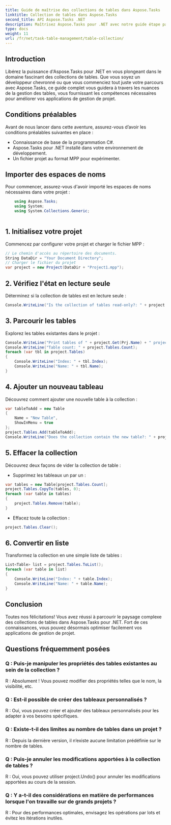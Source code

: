 ```yaml
---
title: Guide de maîtrise des collections de tables dans Aspose.Tasks
linktitle: Collection de tables dans Aspose.Tasks
second_title: API Aspose.Tasks .NET
description: Maîtrisez Aspose.Tasks pour .NET avec notre guide étape par étape sur la gestion des collections de tables. Améliorez les applications de gestion de projet sans effort. Télécharger maintenant!
type: docs
weight: 11
url: /fr/net/task-table-management/table-collection/
---
```

## Introduction
Libérez la puissance d'Aspose.Tasks pour .NET en vous plongeant dans le domaine fascinant des collections de tables. Que vous soyez un développeur chevronné ou que vous commenciez tout juste votre parcours avec Aspose.Tasks, ce guide complet vous guidera à travers les nuances de la gestion des tables, vous fournissant les compétences nécessaires pour améliorer vos applications de gestion de projet.
## Conditions préalables
Avant de nous lancer dans cette aventure, assurez-vous d’avoir les conditions préalables suivantes en place :
- Connaissance de base de la programmation C#.
- Aspose.Tasks pour .NET installé dans votre environnement de développement.
- Un fichier projet au format MPP pour expérimenter.
## Importer des espaces de noms
Pour commencer, assurez-vous d'avoir importé les espaces de noms nécessaires dans votre projet :
```csharp
    using Aspose.Tasks;
    using System;
    using System.Collections.Generic;
    
```
## 1. Initialisez votre projet
Commencez par configurer votre projet et charger le fichier MPP :
```csharp
// Le chemin d'accès au répertoire des documents.
String DataDir = "Your Document Directory";
// Charger le fichier du projet
var project = new Project(DataDir + "Project1.mpp");
```
## 2. Vérifiez l'état en lecture seule
Déterminez si la collection de tables est en lecture seule :
```csharp
Console.WriteLine("Is the collection of tables read-only?: " + project.Tables.IsReadOnly);
```
## 3. Parcourir les tables
Explorez les tables existantes dans le projet :
```csharp
Console.WriteLine("Print tables of " + project.Get(Prj.Name) + " project.");
Console.WriteLine("Table count: " + project.Tables.Count);
foreach (var tbl in project.Tables)
{
    Console.WriteLine("Index: " + tbl.Index);
    Console.WriteLine("Name: " + tbl.Name);
}
```
## 4. Ajouter un nouveau tableau
Découvrez comment ajouter une nouvelle table à la collection :
```csharp
var tableToAdd = new Table
{
    Name = "New Table",
    ShowInMenu = true
};
project.Tables.Add(tableToAdd);
Console.WriteLine("Does the collection contain the new table?: " + project.Tables.Contains(tableToAdd));
```
## 5. Effacer la collection
Découvrez deux façons de vider la collection de table :
- Supprimez les tableaux un par un :
```csharp
var tables = new Table[project.Tables.Count];
project.Tables.CopyTo(tables, 0);
foreach (var table in tables)
{
    project.Tables.Remove(table);
}
```
- Effacez toute la collection :
```csharp
project.Tables.Clear();
```
## 6. Convertir en liste
Transformez la collection en une simple liste de tables :
```csharp
List<Table> list = project.Tables.ToList();
foreach (var table in list)
{
    Console.WriteLine("Index: " + table.Index);
    Console.WriteLine("Name: " + table.Name);
}
```
## Conclusion
Toutes nos félicitations! Vous avez réussi à parcourir le paysage complexe des collections de tables dans Aspose.Tasks pour .NET. Fort de ces connaissances, vous pouvez désormais optimiser facilement vos applications de gestion de projet.
## Questions fréquemment posées
### Q : Puis-je manipuler les propriétés des tables existantes au sein de la collection ?
R : Absolument ! Vous pouvez modifier des propriétés telles que le nom, la visibilité, etc.
### Q : Est-il possible de créer des tableaux personnalisés ?
R : Oui, vous pouvez créer et ajouter des tableaux personnalisés pour les adapter à vos besoins spécifiques.
### Q : Existe-t-il des limites au nombre de tables dans un projet ?
R : Depuis la dernière version, il n’existe aucune limitation prédéfinie sur le nombre de tables.
### Q : Puis-je annuler les modifications apportées à la collection de tables ?
R : Oui, vous pouvez utiliser project.Undo() pour annuler les modifications apportées au cours de la session.
### Q : Y a-t-il des considérations en matière de performances lorsque l'on travaille sur de grands projets ?
R : Pour des performances optimales, envisagez les opérations par lots et évitez les itérations inutiles.